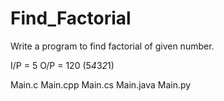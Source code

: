 # Find_Factorial

Write a program to find factorial of given number.

I/P = 5
O/P = 120 (5*4*3*2*1)

Main.c
Main.cpp
Main.cs
Main.java
Main.py
